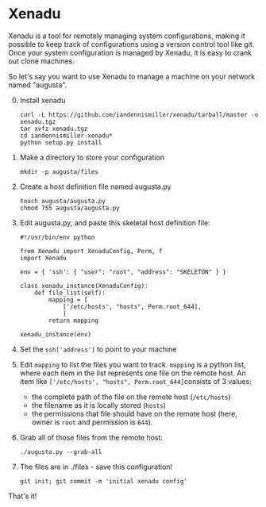 # Xenadu

Xenadu is a tool for remotely managing system configurations, making it possible to keep track of configurations using a version control tool like git.  Once your system configuration is managed by Xenadu, it is easy to crank out clone machines.

So let's say you want to use Xenadu to manage a machine on your network named "augusta".

0. Install xenadu

    ```
    curl -L https://github.com/iandennismiller/xenadu/tarball/master -o xenadu.tgz
    tar xvfz xenadu.tgz
    cd iandennismiller-xenadu*
    python setup.py install
    ```

1. Make a directory to store your configuration

    ```
    mkdir -p augusta/files
    ```

2. Create a host definition file named augusta.py

    ```
    touch augusta/augusta.py
    chmod 755 augusta/augusta.py
    ```

3. Edit augusta.py, and paste this skeletal host definition file:

    ```
    #!/usr/bin/env python

    from Xenadu import XenaduConfig, Perm, f
    import Xenadu

    env = { 'ssh': { "user": "root", "address": "SKELETON" } }

    class xenadu_instance(XenaduConfig):
        def file_list(self):
            mapping = [
                ['/etc/hosts', "hosts", Perm.root_644],
                ]
            return mapping

    xenadu_instance(env)
    ```

4. Set the `ssh['address']` to point to your machine

5. Edit `mapping` to list the files you want to track.  `mapping` is a python list, where each item in the list represents one file on the remote host.  An item like `['/etc/hosts', "hosts", Perm.root_644]`consists of 3 values: 

    - the complete path of the file on the remote host (`/etc/hosts`)
    - the filename as it is locally stored (`hosts`)
    - the permissions that file should have on the remote host (here, owner is `root` and permission is `644`).

6. Grab all of those files from the remote host:

    ```
    ./augusta.py --grab-all
    ```

7. The files are in ./files - save this configuration!

    ```
    git init; git commit -m 'initial xenadu config'
    ```

That's it!
